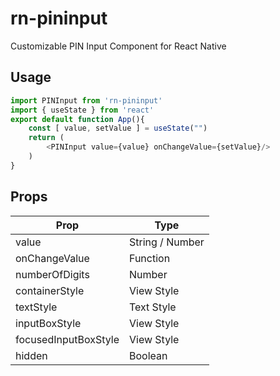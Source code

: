 # rn-pininput
Customizable PIN Input Component for React Native

## Usage
```javascript
import PINInput from 'rn-pininput'
import { useState } from 'react'
export default function App(){
    const [ value, setValue ] = useState("")
    return (
        <PINInput value={value} onChangeValue={setValue}/>
    )
}
```
## Props
Prop | Type
--- | ---
value | String / Number
onChangeValue | Function
numberOfDigits | Number
containerStyle | View Style
textStyle | Text Style
inputBoxStyle | View Style
focusedInputBoxStyle | View Style
hidden | Boolean